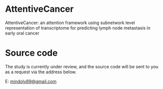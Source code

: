 # AttentiveCancer
AttentiveCancer: an attention framework using subnetwork level representation of transcriptome for predicting lymph node metastasis in early oral cancer

# Source code
The study is currently under review, and the source code will be sent to you as a request via the address below.

E: mindoly89@gmail.com
